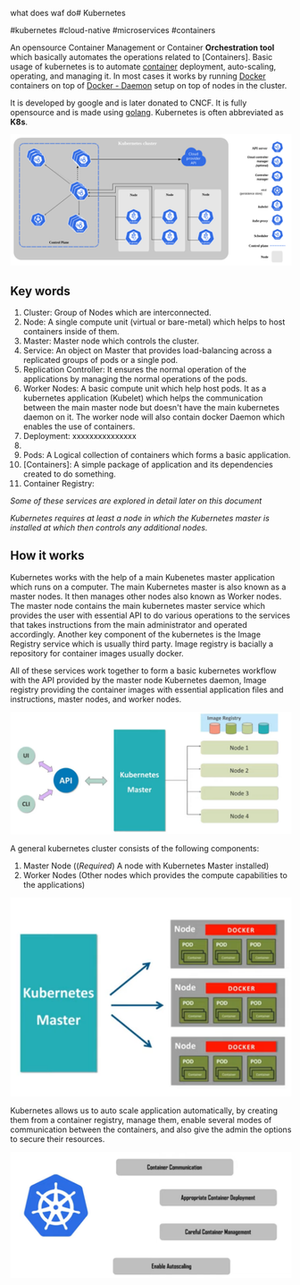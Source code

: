 what does waf do# Kubernetes

#kubernetes #cloud-native #microservices #containers

An opensource Container Management or Container **Orchestration tool** which basically automates the operations related to [Containers]. Basic usage of kubernetes is to automate [container](container) deployment, auto-scaling, operating, and managing it. In most cases it works by running [Docker](Microservice%20Architecture/Docker/Docker.md) containers on top of [Docker - Daemon](Microservice%20Architecture/Docker/Docker%20-%20Daemon.md) setup on top of nodes in the cluster.

It is developed by google and is later donated to CNCF. It is fully opensource and is made using [golang](golang). Kubernetes is often abbreviated as **K8s**.

![Pasted image 20221016000801](Attachments/Pasted%20image%2020221016000801.png)


## Key words
1. Cluster: Group of Nodes which are interconnected.
2. Node: A single compute unit (virtual or bare-metal) which helps to host containers inside of them.
3. Master: Master node which controls the cluster.
4. Service: An object on Master that provides load-balancing across a replicated groups of pods or a single pod.
5. Replication Controller: It ensures the normal operation of the applications by managing the normal operations of the pods.
6. Worker Nodes: A basic compute unit which help host pods. It as a kubernetes application (Kubelet) which helps the communication between the main master node but doesn't have the main kubernetes daemon on it. The worker node will also contain docker Daemon which enables the use of containers.
7. Deployment: xxxxxxxxxxxxxxx
8. 
9. Pods: A Logical collection of containers which forms a basic application.
10. [Containers]: A simple package of application and its dependencies created to do something.
11. Container Registry: 

*Some of these services are explored in detail later on this document*

*Kubernetes requires at least a node in which the Kubernetes master is installed at which then controls any additional nodes.*

## How it works
Kubernetes works with the help of a main Kubenetes master application which runs on a computer. The main Kubernetes master is also known as a master nodes. It then manages other nodes also known as Worker nodes. The master node contains the main kubernetes master service which provides the user with essential API to do various operations to the services that takes instructions from the main administrator and operated accordingly. Another key component of the kubernetes is the Image Registry service which is usually third party. Image registry is bacially a repository for container images usually docker.

All of these services work together to form a basic kubernetes workflow with the API provided by the master node Kubernetes daemon, Image registry providing the container images with essential application files and instructions, master nodes, and worker nodes.

![Pasted image 20220928221909](Attachments/Pasted%20image%2020220928221909.png)

A general kubernetes cluster consists of the following components:
1. Master Node ((*Required*) A node with Kubernetes Master installed)
2. Worker Nodes (Other nodes which provides the compute capabilities to the applications)

![Pasted image 20220928223829](Attachments/Pasted%20image%2020220928223829.png)


Kubernetes allows us to auto scale application automatically, by creating them from a container registry, manage them, enable several modes of communication between the containers, and also give the admin the options to secure their resources. 

![Pasted image 20220928221530](Attachments/Pasted%20image%2020220928221530.png)